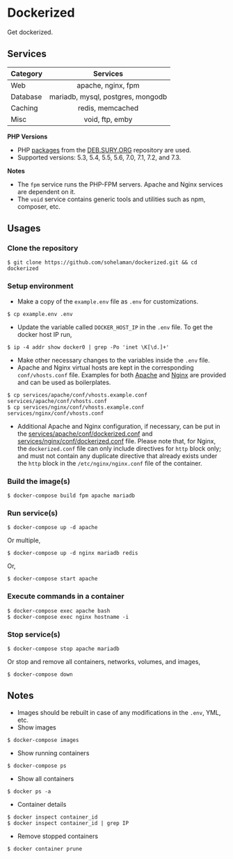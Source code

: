 # Dockerized

Get dockerized.

## Services
| Category |             Services             |
|----------|:--------------------------------:|
| Web      | apache, nginx, fpm               |
| Database | mariadb, mysql, postgres, mongodb |
| Caching  | redis, memcached                 |
| Misc     | void, ftp, emby                  |

**PHP Versions**
- PHP [packages](https://packages.sury.org/php/) from the [DEB.SURY.ORG](https://deb.sury.org/) repository are used.
- Supported versions: 5.3, 5.4, 5.5, 5.6, 7.0, 7.1, 7.2, and 7.3.

**Notes**
- The `fpm` service runs the PHP-FPM servers. Apache and Nginx services are dependent on it.
- The `void` service contains generic tools and utilities such as npm, composer, etc.

## Usages
### Clone the repository
```
$ git clone https://github.com/sohelaman/dockerized.git && cd dockerized
```

### Setup environment
- Make a copy of the `example.env` file as `.env` for customizations.
```
$ cp example.env .env
```
- Update the variable called `DOCKER_HOST_IP` in the `.env` file. To get the docker host IP run,
```
$ ip -4 addr show docker0 | grep -Po 'inet \K[\d.]+'
```
- Make other necessary changes to the variables inside the `.env` file.
- Apache and Nginx virtual hosts are kept in the corresponding `conf/vhosts.conf` file. Examples for both [Apache](services/apache/conf/vhosts.example.conf) and [Nginx](services/nginx/conf/vhosts.example.conf) are provided and can be used as boilerplates.
```
$ cp services/apache/conf/vhosts.example.conf services/apache/conf/vhosts.conf
$ cp services/nginx/conf/vhosts.example.conf services/nginx/conf/vhosts.conf
```
- Additional Apache and Nginx configuration, if necessary, can be put in the [services/apache/conf/dockerized.conf](services/apache/conf/dockerized.conf) and [services/nginx/conf/dockerized.conf](services/nginx/conf/dockerized.conf) file. Please note that, for Nginx, the `dockerized.conf` file can only include directives for `http` block only; and must not contain any duplicate directive that already exists under the `http` block in the `/etc/nginx/nginx.conf` file of the container.

### Build the image(s)
```
$ docker-compose build fpm apache mariadb
```

### Run service(s)
```
$ docker-compose up -d apache
```
Or multiple,
```
$ docker-compose up -d nginx mariadb redis
```
Or,
```
$ docker-compose start apache
```

### Execute commands in a container
```
$ docker-compose exec apache bash
$ docker-compose exec nginx hostname -i
```

### Stop service(s)
```
$ docker-compose stop apache mariadb
```
Or stop and remove all containers, networks, volumes, and images,
```
$ docker-compose down
```

## Notes
- Images should be rebuilt in case of any modifications in the `.env`, YML, etc.
- Show images
```
$ docker-compose images
```
- Show running containers
```
$ docker-compose ps
```
- Show all containers
```
$ docker ps -a
```
- Container details
```
$ docker inspect container_id
$ docker inspect container_id | grep IP
```
- Remove stopped containers
```
$ docker container prune
```
